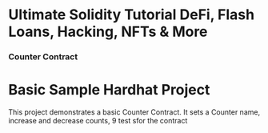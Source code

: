 # Ultimate Solidity Tutorial DeFi, Flash Loans, Hacking, NFTs & More

### Counter Contract

# Basic Sample Hardhat Project

This project demonstrates a basic Counter Contract. It sets a Counter name, increase and decrease counts, 9  test sfor the contract

